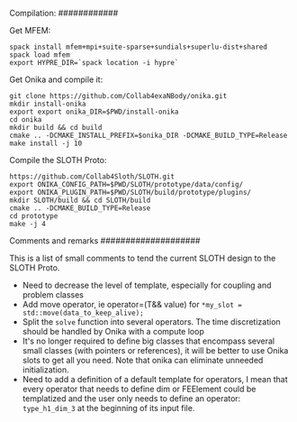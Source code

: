 Compilation:
############

Get MFEM:

```
spack install mfem+mpi+suite-sparse+sundials+superlu-dist+shared
spack load mfem
export HYPRE_DIR=`spack location -i hypre`
```


Get Onika and compile it:

```
git clone https://github.com/Collab4exaNBody/onika.git
mkdir install-onika
export export onika_DIR=$PWD/install-onika
cd onika
mkdir build && cd build
cmake .. -DCMAKE_INSTALL_PREFIX=$onika_DIR -DCMAKE_BUILD_TYPE=Release
make install -j 10
```


Compile the SLOTH Proto:

```
https://github.com/Collab4Sloth/SLOTH.git
export ONIKA_CONFIG_PATH=$PWD/SLOTH/prototype/data/config/
export ONIKA_PLUGIN_PATH=$PWD/SLOTH/build/prototype/plugins/
mkdir SLOTH/build && cd SLOTH/build
cmake .. -DCMAKE_BUILD_TYPE=Release
cd prototype
make -j 4
```

Comments and remarks
####################

This is a list of small comments to tend the current SLOTH design to the SLOTH Proto.

- Need to decrease the level of template, especially for coupling and problem classes
- Add move operator, ie operator=(T&& value) for `*my_slot = std::move(data_to_keep_alive);`
- Split the `solve` function into several operators. The time discretization should be handled by Onika with a compute loop
- It's no longer required to define big classes that encompass several small classes (with pointers or references), it will be better to use Onika slots to get all you need. Note that onika can eliminate unneeded initialization.
- Need to add a definition of a default template for operators, I mean that every operator that needs to define dim or FEElement could be templatized and the user only needs to define an operator: `type_h1_dim_3` at the beginning of its input file.

